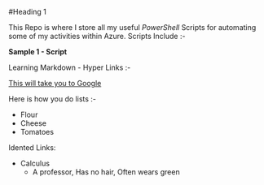 #Heading 1

This Repo is where I store all my useful _PowerShell_ Scripts for automating some of my activities within Azure.  Scripts Include :-

**Sample 1 - Script**

Learning Markdown - Hyper Links :-

[This will take you to Google](google.com)

Here is how you do lists :-

* Flour
* Cheese
* Tomatoes

Idented Links:

* Calculus
    * A professor, Has no hair, Often wears green

